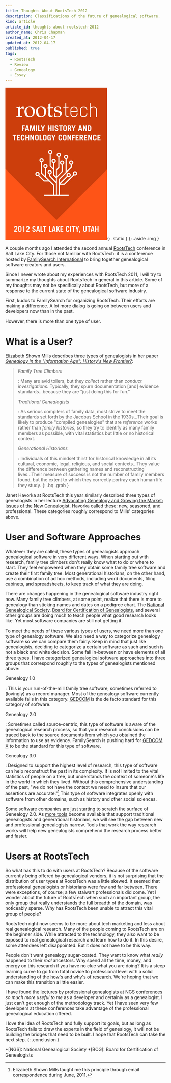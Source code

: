 ```yaml
---
title: Thoughts About RootsTech 2012
description: Classifications of the future of genealogical software.
kind: article
article_id: thoughts-about-rootstech-2012
author_name: Chris Chapman
created_at: 2012-04-17
updated_at: 2012-04-17
published: true
tags:
  - RootsTech
  - Review
  - Genealogy
  - Essay
---
```


![RootsTech 2012](rootstech.320x480-75.2012.jpg){: .static }
{: .aside .img }

A couple months ago I attended the second annual
[RootsTech](http://rootstech.org/ "rootstech.org") conference in Salt Lake
City. For those not familiar with RootsTech: it is a conference hosted by
[FamilySearch International](http://familysearch.org "familysearch.org") to
bring together genealogical software creators and users.

Since I never wrote about my experiences with RootsTech <span class="oldstyle">2011</span>,
I will try to summarize my thoughts about RootsTech in general in this article.
Some of my thoughts may not be specifically about RootsTech, but more of a
response to the current state of the genealogical software industry.

<!--MORE-->

First, kudos to FamilySearch for organizing RootsTech. Their efforts are making
a difference. A lot more dialog is going on between users and developers now
than in the past.

However, there is more than one type of user.

# What is a User?

Elizabeth Shown Mills describes three types of genealogists in her paper
<a href="http://www.ngsgenealogy.org/galleries/Ref_Researching/NGSQVol91Pg26077GenealogyHistory.pdf"><cite>Genealogy in the "Information Age": History's New Frontier?</cite></a>:

> <dfn id="def:family-tree-climbers">Family Tree Climbers</dfn>
>
> : Many are avid toilers, but they _collect_ rather than _conduct
> investigations_. Typically, they spurn documentation \[and\] evidence
> standards...because they are "just doing this for fun."
>
> <dfn id="def:traditional-genealogists">Traditional Genealogists</dfn>
>
> : As serious compilers of family data, most strive to meet the standards set
> forth by the Jacobus School in the <span class="oldstyle">1930</span>s...Their
> goal is likely to produce "compiled genealogies" that are _reference_ works
> rather than _family histories_, so they try to identify as many family
> members as possible, with vital statistics but little or no historical
> context.
>
> <dfn id="def:generational-historians">Generational Historians</dfn>
>
> : Individuals of this mindset thirst for historical knowledge in all its
> cultural, economic, legal, religious, and social contexts...They value the
> difference between gathering names and reconstructing lives...Their measure
> of success is not the number of family members found, but the extent to which
> they correctly portray each human life they study.
{: .bq .grab }

Janet Havorka at RootsTech this year similarly described three types of
genealogists in her lecture [Advocating Genealogy and Growing the Market: Issues of the New Genealogist](http://s3.amazonaws.com/rootstech/original/Advocating%20Genealogy.docx?1322717131 "Click for Syllabus").
Havorka called these: new, seasoned, and professional. These categories roughly
correspond to Mills' categories above.

# User and Software Approaches

Whatever they are called, these types of genealogists approach genealogical
software in very different ways. When starting out with research, family tree
climbers don't really know what to do or where to start. They feel empowered
when they obtain some family tree software and create their first family tree.
Most generational historians, on the other hand, use a combination of ad hoc
methods, including word documents, filing cabinets, and spreadsheets, to keep
track of what they are doing.

There are changes happening in the genealogical software industry right now.
Many family tree climbers, at some point, realize that there is more to
genealogy than sticking names and dates on a pedigree chart. The
[National Genealogical Society](http://ngsgenealogy.org),
[Board for Certification of Genealogists](http://bcgcertification.org/),
and several other groups are doing much to teach people what good research
looks like. Yet most software companies are still not getting it.

To meet the needs of these various types of users, we need more than one type
of genealogy software. We also need a way to categorize genealogy software so
we can compare them fairly. Keep in mind that just like genealogists, deciding
to categorize a certain software as such and such is not a black and white
decision. Some fall in-between or have elements of all three types. I have
categorized genealogical software approaches into three groups that correspond
roughly to the types of genealogists mentioned above:

Genealogy 1.0

: This is your run-of-the-mill family tree software, sometimes referred to
(lovingly) as a record manager. Most of the genealogy software currently
available falls in this category.
<abbr title="GEnealogical Data COMmunication">GEDCOM</abbr> is the de facto
standard for this category of software.

Genealogy 2.0

: Sometimes called source-centric, this type of software is aware of the
genealogical research process, so that your research conclusions can be traced
back to the source documents from which you obtained the information to use as
evidence. FamilySearch is pushing hard for
<a href="http://gedcomx.org/"><abbr>GEDCOM X</abbr></a>
to be the standard for this type of software.

Genealogy 3.0

: Designed to support the highest level of research, this type of software can
help reconstruct the past in its complexity. It is not limited to the vital
statistics of people on a tree, but understands the context of someone's life
in the world in which they lived. Without this comprehensive understanding of
the past, "we do not have the context we need to insure that our assertions are
accurate."[^1] This type of software integrates openly with software from other
domains, such as history and other social sciences.

Some software companies are just starting to scratch the surface of Genealogy
<span class="oldstyle">2.0</span>. As [more tools](/solutions/#geungle) become
available that support traditional genealogists and generational historians, we
will see the gap between new and professional genealogists narrow. Tools that
work the way research works will help new genealogists comprehend the research
process better and faster.

# Users at RootsTech

So what has this to do with users at RootsTech? Because of the software
currently being offered by genealogical vendors, it is not surprising that the
distribution of user types at RootsTech was a little skewed. It seemed that
professional genealogists or historians were few and far between. There were
exceptions, of course; a few stalwart professionals did come. Yet I wonder
about the future of RootsTech when such an important group, the only group that
really understands the full breadth of the domain, was noticeably sparse. Why
has RootsTech been unable to attract this vital group of people?

RootsTech right now seems to be more about tech marketing and less about real
genealogical research. Many of the people coming to RootsTech are on the
beginner side. While attracted to the technology, they also want to be exposed
to real genealogical research and learn how to do it. In this desire, some
attendees left disappointed. But it does not have to be this way.

People don't want genealogy sugar-coated. They want to know what _really_
happened to their _real_ ancestors. Why spend all the time, money, and energy
on this research if you have no clue what you are doing? It is a steep learning
curve to go from total novice to professional level with a solid understanding
of the [how's and why's of research](/research/process/). We're hoping that we
can make this transition a little easier.

I have found the lectures by professional genealogists at NGS conferences _so
much more useful to me_ as a developer and certainly as a genealogist. I just
can't get enough of the methodology track. Yet I have seen very few developers at
these conferences take advantage of the professional genealogical education
offered.

I love the idea of RootsTech and fully support its goals, but as long as
RootsTech fails to draw the experts in the field of genealogy, it will not be
building the bridges that need to be built. I hope that RootsTech can take the
next step.
{: .conclusion }

[^1]: Elizabeth Shown Mills taught me this principle through email correspondence during June, 2011.

*[NGS]: National Genealogical Society
*[BCG]: Board for Certification of Genealogists
